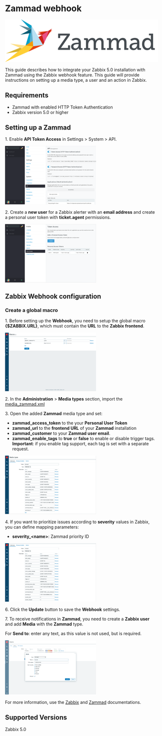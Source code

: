 
# Zammad webhook
![](images/zammad_logo.png?raw=true)

This guide describes how to integrate your Zabbix 5.0 installation with Zammad using the Zabbix webhook feature. This guide will provide instructions on setting up a media type, a user and an action in Zabbix.

## Requirements

- Zammad with enabled HTTP Token Authentication
- Zabbix version 5.0 or higher

## Setting up a Zammad

1\. Enable **API Token Access** in Settings > System > API. 

[![](images/thumb.01.png?raw=true)](images/01.png)

2\. Create a **new user** for a Zabbix alerter with an **email address** and create a personal user token with **ticket.agent** permissions.

[![](images/thumb.02.png?raw=true)](images/02.png)

## Zabbix Webhook configuration

### Create a global macro

1\. Before setting up the **Webhook**, you need to setup the global macro **{$ZABBIX.URL}**, which must contain the **URL** to the **Zabbix frontend**.

[![](images/thumb.03.png?raw=true)](images/03.png)

2\. In the **Administration** > **Media types** section, import the [media_zammad.xml](media_zammad.xml)

3\. Open the added **Zammad** media type and set:

- **zammad_access_token** to the your **Personal User Token**
- **zammad_url** to the **frontend URL** of your **Zammad** installation
- **zammad_customer** to your **Zammad user email**.
- **zammad_enable_tags** to **true** or **false** to enable or disable trigger tags. **Important**: if you enable tag support, each tag is set with a separate request.

[![](images/thumb.04.png?raw=true)](images/04.png)

4\. If you want to prioritize issues according to **severity** values in Zabbix, you can define mapping parameters:

- **severity_\<name\>**: Zammad priority ID

[![](images/thumb.05.png?raw=true)](images/05.png)

6\. Click the **Update** button to save the **Webhook** settings.

7\. To receive notifications in **Zammad**, you need to create a **Zabbix user** and add **Media** with the **Zammad** type.

For **Send to**: enter any text, as this value is not used, but is required.

[![](images/thumb.06.png?raw=true)](images/06.png)

For more information, use the [Zabbix](https://www.zabbix.com/documentation/5.0/manual/config/notifications) and [Zammad](https://zammad.org/documentation) documentations.

## Supported Versions

Zabbix 5.0
